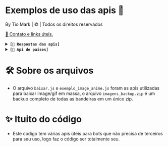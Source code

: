 #  Exemplos de uso das apis 🔬
By Tio Mark | © | Todos os direitos reservados 

[📱 Contato e links úteis.](https://linktr.ee/irisbot)
<details>
  <summary><code><strong>[🔗 Respostas das apis]</strong></code></summary>

1. - [😘 Kiss/beijo](https://raw.githubusercontent.com/HACKERESOBERANO/bandeiras/main/kiss/urls.json)
2. - [💢 Pat/tapinha](https://github.com/HACKERESOBERANO/bandeiras/raw/main/pat/urls.json)
3. - [💥 Slap/tapão](https://raw.githubusercontent.com/HACKERESOBERANO/bandeiras/main/slap/urls.json)
4. - [😝 Lick/linguada](https://raw.githubusercontent.com/HACKERESOBERANO/bandeiras/main/lick/urls.json)


**❓ Como devo usar?**
```
// você pode dar fetch da forma que desejar e pegar um link de forma random do "urls" exemplo:
fetch('https://raw.githubusercontent.com/HACKERESOBERANO/bandeiras/main/kiss/urls.json')
    .then(response => response.json())
    .then(data => {
        let urls = data.urls;
        let randomIndex = Math.floor(Math.random() * urls.length);
        let randomUrl = urls[randomIndex];
        console.log(randomUrl);
    })
    .catch(error => console.error('Erro:', error));
```
</details>
<details>
  <summary><code><strong>[🚩 Api de países]</strong></code></summary>
  
- Esta api serve para quem deseja criar comando relacioado a conhescimento de países basta dar fetch da mesma forma que as apis anteriores neste [link](https://raw.githubusercontent.com/HACKERESOBERANO/bandeiras/main/paises.json)
</details>

# 🛠 Sobre os arquivos
- O arquivo `baixar.js` e `exemplo_image_anime.js` foram as apis utilizadas para baixar image/gif em massa, o arquivo `imagens_backup.zip` é um backuo completo de todas as bandeiras em um único zip.

# ✨ Ituito do código
- Este código tem várias apis úteis para bots que não precisa de terceiros para seu uso, logo faz o código ser totalmente seu.
